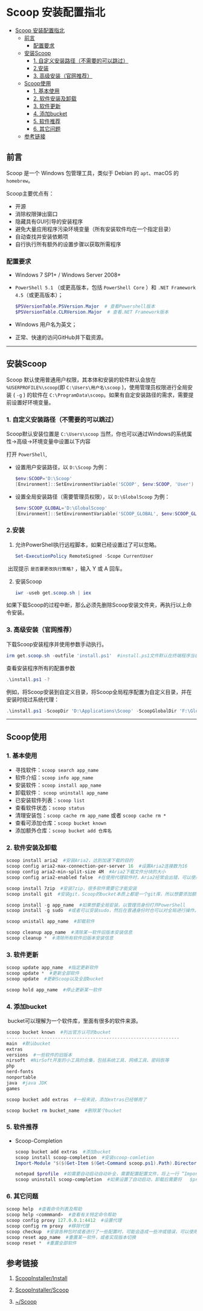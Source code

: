 # Scoop 安装配置指北

- [Scoop 安装配置指北](#scoop-安装配置指北)
  - [前言](#前言)
    - [配置要求](#配置要求)
  - [安装Scoop](#安装scoop)
    - [1. 自定义安装路径（不需要的可以跳过）](#1-自定义安装路径不需要的可以跳过)
    - [2.安装](#2安装)
    - [3. 高级安装（官网推荐）](#3-高级安装官网推荐)
  - [Scoop使用](#scoop使用)
    - [1. 基本使用](#1-基本使用)
    - [2. 软件安装及卸载](#2-软件安装及卸载)
    - [3. 软件更新](#3-软件更新)
    - [4. 添加bucket](#4-添加bucket)
    - [5. 软件推荐](#5-软件推荐)
    - [6. 其它问题](#6-其它问题)
  - [参考链接](#参考链接)

## 前言

Scoop 是一个 Win­dows 包管理工具，类似于 De­bian 的 `apt`、ma­cOS 的`homebrew`。

Scoop主要优点有：

- 开源
- 消除权限弹出窗口
- 隐藏具有GUI引导的安装程序
- 避免大量应用程序污染环境变量（所有安装软件均在一个指定目录）
- 自动查找并安装依赖项
- 自行执行所有额外的设置步骤以获取所需程序

### 配置要求

- Windows 7 SP1+ / Windows Server 2008+

- `PowerShell 5.1` （或更高版本，包括 `PowerShell Core` ）和 `.NET Framework 4.5`（或更高版本）；

    ```powershell
    $PSVersionTable.PSVersion.Major  # 查看Powershell版本
    $PSVersionTable.CLRVersion.Major  # 查看.NET Framework版本
    ```

- Windows 用户名为英文；

- 正常、快速的访问GitHub并下载资源。

---

## 安装Scoop

Scoop 默认使用普通用户权限，其本体和安装的软件默认会放在  `%USERPROFILE%\scoop`(即 `C:\Users\用户名\scoop` )，使用管理员权限进行全局安装 ( `-g` ) 的软件在 `C:\ProgramData\scoop`。如果有自定安装路径的需求，需要提前设置好环境变量。

### 1. 自定义安装路径（不需要的可以跳过）

Scoop默认安装位置是 `C:\Users\scoop` 当然，你也可以通过Windows的系统属性→高级→环境变量中设置以下内容

打开 `PowerShell`,

- 设置用户安装路径，以 `D:\Scoop` 为例：

    ``` powershell
    $env:SCOOP='D:\Scoop'
    [Environment]::SetEnvironmentVariable('SCOOP', $env:SCOOP, 'User')
    ```

- 设置全局安装路径（需要管理员权限），以 `D:\GlobalScoop`  为例：

    ``` powershell
    $env:SCOOP_GLOBAL='D:\GlobalScoop'
    [Environment]::SetEnvironmentVariable('SCOOP_GLOBAL', $env:SCOOP_GLOBAL, 'Machine')
    ```

### 2.安装

1. 允许PowerShell执行远程脚本，如果已经设置过了可以忽略。

    ``` Powershell
    Set-ExecutionPolicy RemoteSigned -Scope CurrentUser
    ```

​ 出现提示 `是否要更改执行策略?` ，输入 Y 或 A 回车。

2. 安装Scoop

    ``` PowerShell
    iwr -useb get.scoop.sh | iex
    ```

​ 如果下载Scoop的过程中断，那么必须先删除Scoop安装文件夹，再执行以上命令安装。

### 3. 高级安装（官网推荐）

下载Scoop安装程序并使用参数手动执行。

``` powershell
irm get.scoop.sh -outfile 'install.ps1'  #install.ps1文件默认在终端程序当前所在目录
```

查看安装程序所有的配置参数

``` powershell
.\install.ps1 -?
```

例如，将Scoop安装到自定义目录，将Scoop全局程序配置为自定义目录，并在安装时绕过系统代理：

``` powershell
.\install.ps1 -ScoopDir 'D:\Applications\Scoop' -ScoopGlobalDir 'F:\GlobalScoopApps' -NoProxy
```

---

## Scoop使用

### 1. 基本使用

- 寻找软件：`scoop search app_name`
- 软件介绍：`scoop info app_name`
- 安装软件：`scoop install app_name`
- 卸载软件： `scoop uninstall app_name`
- 已安装软件列表：`scoop list`
- 查看软件状态：`scoop status`
- 清理安装包：`scoop cache rm app_name` 或者 `scoop cache rm *`
- 查看可添加仓库：`scoop bucket known`
- 添加额外仓库：`scoop bucket add 仓库名`

### 2. 软件安装及卸载

```powershell
scoop install aria2  #安装Aria2，达到加速下载的目的
scoop config aria2-max-connection-per-server 16  #设置Aria2连接数为16
scoop config aria2-min-split-size 4M  #Aria2下载文件分块的大小
scoop config aria2-enabled false  #在使用代理软件时，Aria2经常会出错，可以使用这行命令关闭Aria2

scoop install 7zip  #安装7zip，很多软件需要它才能安装
scoop install git  #安装git，Scoop的bucket本质上都是一个git库，所以想要添加额外的存储库，需要有git环境支撑

scoop install -g app_name  #如果想要全局安装，以管理员身份打开PowerShell
scoop install -g sudo  #或者可以安装sudo，然后在普通身份时也可以对全局进行操作。注意：此时以管理员身份打开Powershell
```

```powershell
scoop unistall app_name  #卸载软件

scoop cleanup app_name  #清除某一软件旧版本安装信息
scoop cleanup *  #清除所有软件旧版本安装信息
```

### 3. 软件更新

```powershell
scoop update app_name  #指定更新软件
scoop update *  #更新全部软件
scoop update  #更新Scoop以及全部bucket

scoop hold app_name  #停止更新某一软件
```

### 4. 添加bucket

​ bucket可以理解为一个软件库，里面有很多的软件来源。

```powershell
scoop bucket known  #列出官方认可的bucket
----------------------------------------------------------------
main  #默认bucket
extras
versions  #一些软件的旧版本
nirsoft  #NirSoft开发的小工具的合集，包括系统工具、网络工具、密码恢等
php
nerd-fonts
nonportable
java  #java JDK
games
```

```powershell
scoop bucket add extras  #一般来说，添加extras已经够用了

scoop bucket rm bucket_name  #删除某个bucket
```

### 5. 软件推荐

- Scoop-Completion

    ```powershell
    scoop bucket add extras  #添加bucket
    scoop install scoop-completion  #安装scoop-comletion
    Import-Module "$($(Get-Item $(Get-Command scoop.ps1).Path).Directory.   Parent.FullName)\modules\scoop-completion"  #在当前终端启用自动补全

    notepad $profile  #如需要自动启动自动补全，需要配置配置文件，将上一行 “Import……”添加到配置文件中。
    scoop uninstall scoop-completion  #如果设置了自动启动，卸载后需要将   $profile 中的启用代码删除
    ```

### 6. 其它问题

``` powershell
scoop help  #查看命令列表及帮助
scoop help <commmand>  #查看有关特定命令帮助
scoop config proxy 127.0.0.1:4412  #设置代理
scoop config rm proxy  #移除代理
scoop checkup  #安装各种包时或者进行了一些配置时，可能会造成一些冲或错误，可以使用该命令检查，并按照提示来解决。
scoop reset app_name  #重置某一软件，或者实现版本切换
scoop reset *  #重置全部软件
```

## 参考链接

1. [ScoopInstaller/Install](https://github.com/ScoopInstaller/Install)

2. [ScoopInstaller/Scoop](https://github.com/ScoopInstaller/Scoop)
3. [~/Scoop](https://scoop.netlify.app/)

